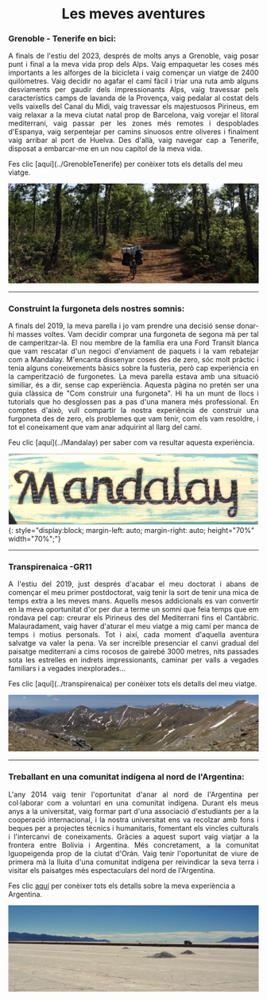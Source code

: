 <h1 style="text-align: center;">Les meves aventures</h1>



### Grenoble - Tenerife en bici:

<p align="justify"> A finals de l'estiu del 2023, després de molts anys a Grenoble, vaig posar punt i final a la meva vida prop dels Alps. Vaig empaquetar les coses més importants a les alforges de la bicicleta i vaig començar un viatge de 2400 quilòmetres. Vaig decidir no agafar el camí fàcil i triar una ruta amb alguns desviaments per gaudir dels impressionants Alps, vaig travessar pels característics camps de lavanda de la Provença, vaig pedalar al costat dels vells vaixells del Canal du Midi, vaig travessar els majestuosos Pirineus, em vaig relaxar a la meva ciutat natal prop de Barcelona, ​​vaig vorejar el litoral mediterrani, vaig passar per les zones més remotes i despoblades d'Espanya, vaig serpentejar per camins sinuosos entre oliveres i finalment vaig arribar al port de Huelva. Des d'allà, vaig navegar cap a Tenerife, disposat a embarcar-me en un nou capítol de la meva vida. </p> Fes clic [aquí](../GrenobleTenerife) per conèixer tots els detalls del meu viatge.


![path_bike_GreTenLong](/../assets/img/path_bike_GreTenLong.jpg "path_bike_GreTenLong")

---

### Construint la furgoneta dels nostres somnis:
<p align="justify">A finals del 2019, la meva parella i jo vam prendre una decisió sense donar-hi masses voltes. Vam decidir comprar una furgoneta de segona mà per tal de camperitzar-la. El nou membre de la família era una Ford Transit blanca que vam rescatar d'un negoci d'enviament de paquets i la vam rebatejar com a Mandalay. M'encanta dissenyar coses des de zero, sóc molt pràctic i tenia alguns coneixements bàsics sobre la fusteria, però cap experiència en la camperització de furgonetes. La meva parella estava amb una situació similiar, és a dir, sense cap experiència. Aquesta pàgina no pretén ser una guia clàssica de "Com construir una furgoneta". Hi ha un munt de llocs i tutorials que ho desglossen pas a pas d'una manera més professional. En comptes d'això, vull compartir la nostra experiència de construir una furgoneta des de zero, els problemes que vam tenir, com els vam resoldre, i tot el coneixament que vam anar adquirint al llarg del camí.  </p> Feu clic [aquí](../Mandalay) per saber com va resultar aquesta experiència.



![path_mandalay](/../assets/img/path_mandalay.jpg "path_mandalay"){: style="display:block; margin-left: auto; margin-right: auto; height="70%" width="70%";"}

<!-- {: height="50%" width="50%"; style="text-align: center;"} -->

---

### Transpirenaica -GR11


<p align="justify">A l'estiu del 2019, just després d'acabar el meu doctorat i abans de començar el meu primer postdoctorat, vaig tenir la sort de tenir una mica de temps extra a les meves mans. Aquells mesos addicionals es van convertir en la meva oportunitat d'or per dur a terme un somni que feia temps que em rondava pel cap: creurar  els Pirineus des del Mediterrani fins el Cantàbric. Malauradament, vaig haver d'aturar el meu viatge a mig camí per manca de temps i motius personals. Tot i així, cada moment d'aquella aventura salvatge va valer la pena. Va ser increïble presenciar el canvi gradual del paisatge mediterrani a cims rocosos de gairebé 3000 metres, nits passades sota les estrelles en indrets impressionants, caminar per valls a vegades familiars i a vegades inexplorades... </p> Fes clic [aquí](../transpirenaica) per conèixer tots els detalls del meu viatge.


![path_trans](/../assets/img/path_trans.jpg "transpi")

---

### Treballant en una comunitat indígena al nord de l'Argentina:
<p align="justify"> L'any 2014 vaig tenir l'oportunitat d'anar al nord de l'Argentina per col·laborar com a voluntari en una comunitat indígena. Durant els meus anys a la universitat, vaig formar part d'una associació d'estudiants per a la cooperació internacional, i la nostra universitat ens va recolzar amb fons i beques per a projectes tècnics i humanitaris, fomentant els vincles culturals i l'intercanvi de coneixaments. Gràcies a aquest suport vaig viatjar a la frontera entre Bolívia i Argentina. Més concretament, a la comunitat Iguopeigenda prop de la ciutat d'Orán. Vaig tenir l'oportunitat de viure de primera mà la lluita d'una comunitat indígena per reivindicar la seva terra i visitar els paisatges més espectaculars del nord de l'Argentina. </p>

Fes clic [aquí](../argentina) per conèixer tots els detalls sobre la meva experiència a Argentina.

![salar](/../assets/img/Argentina/salar.jpg "salar")


<!-- ![salar](/assets/img/Argentina/salar.jpg "salar"){: style="float: left"; margin-right: 10em; height="50%" width="50%"} Fes clic [aquí](../argentina) per conèixer tots els detalls sobre la meva experiència a Argentina.

| ![salar](/assets/img/Argentina/salar.jpg "salar") | I am text to the right | -->
